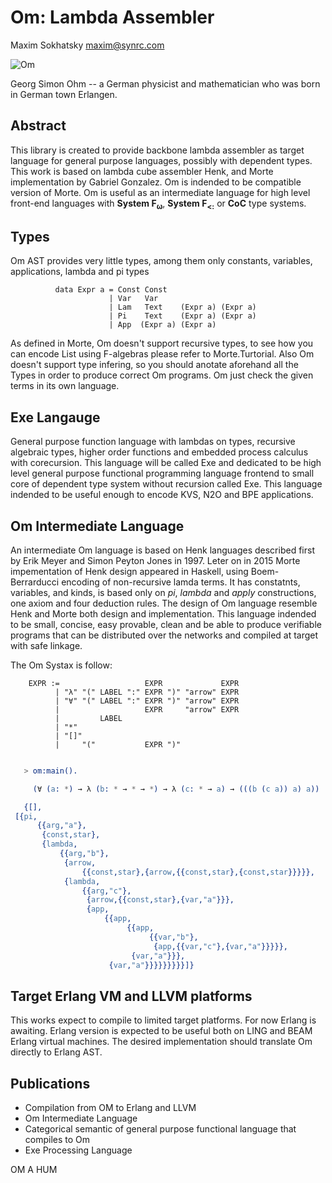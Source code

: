 Om: Lambda Assembler
====================

Maxim Sokhatsky maxim@synrc.com

![Om](http://upload.wikimedia.org/wikipedia/commons/thumb/2/2a/Georg_Simon_Ohm3.jpg/200px-Georg_Simon_Ohm3.jpg)

Georg Simon Ohm -- a German physicist and mathematician who was born in German town Erlangen.

Abstract
--------

This library is created to provide backbone lambda assembler as target language for
general purpose languages, possibly with dependent types. This work is based on lambda
cube assembler Henk, and Morte implementation by Gabriel Gonzalez. Om is indended
to be compatible version of Morte. Om is useful as an intermediate language for
high level front-end languages with <b>System F<sub>ω<sub></b>, <b>System F<sub>&lt;:</sub></b> or
<b>CoC</b> type systems.

Types
-----

Om AST provides very little types, among them only constants, variables, applications, lambda and pi types

```
          data Expr a = Const Const
                      | Var   Var
                      | Lam   Text    (Expr a) (Expr a)
                      | Pi    Text    (Expr a) (Expr a)
                      | App  (Expr a) (Expr a)
```

As defined in Morte, Om doesn't support recursive types, to see how you can encode List
using F-algebras please refer to Morte.Turtorial. Also Om doesn't support type infering,
so you should anotate aforehand all the Types in order to produce correct Om programs.
Om just check the given terms in its own language.


Exe Langauge
------------

   General purpose function language with lambdas on types, recursive algebraic types,
   higher order functions and embedded process calculus with corecursion. This language will be called
   Exe and dedicated to be high level general purpose functional programming language frontend to small core
   of dependent type system without recursion called Exe. This language indended to be useful
   enough to encode KVS, N2O and BPE applications.

Om Intermediate Language
------------------------

   An intermediate Om language is based on Henk languages described first
   by Erik Meyer and Simon Peyton Jones in 1997. Leter on in 2015 Morte impementation
   of Henk design appeared in Haskell, using Boem-Berrarducci encoding of non-recursive lamda terms.
   It has constatnts, variables, and kinds, is based only on *pi*, *lambda* and *apply* constructions,
   one axiom and four deduction rules. The design of Om language resemble Henk and Morte both design
   and implementation. This language indended to be small, concise, easy provable, clean and be able
   to produce verifiable programs that can be distributed over the networks and compiled at target with
   safe linkage.

   The Om Systax is follow:

```
    EXPR :=                   EXPR             EXPR
          | "λ" "(" LABEL ":" EXPR ")" "arrow" EXPR
          | "∀" "(" LABEL ":" EXPR ")" "arrow" EXPR
          |                   EXPR     "arrow" EXPR
          |         LABEL
          | "*"
          | "[]"
          |     "("           EXPR ")"
```

```erlang

   > om:main().

     (∀ (a: *) → λ (b: * → * → *) → λ (c: * → a) → (((b (c a)) a) a))

   {[],
 [{pi,
      {{arg,"a"},
       {const,star},
       {lambda,
           {{arg,"b"},
            {arrow,
                {{const,star},{arrow,{{const,star},{const,star}}}}},
            {lambda,
                {{arg,"c"},
                 {arrow,{{const,star},{var,"a"}}},
                 {app,
                     {{app,
                          {{app,
                               {{var,"b"},
                                {app,{{var,"c"},{var,"a"}}}}},
                           {var,"a"}}},
                      {var,"a"}}}}}}}}}]}
```

Target Erlang VM and LLVM platforms
-----------------------------------

   This works expect to compile to limited target platforms. For now Erlang is awaiting.
   Erlang version is expected to be useful both on LING and BEAM Erlang virtual machines.
   The desired implementation should translate Om directly to Erlang AST.

Publications
------------

* Compilation from OM to Erlang and LLVM
* Om Intermediate Language
* Categorical semantic of general purpose functional language that compiles to Om
* Exe Processing Language

OM A HUM

